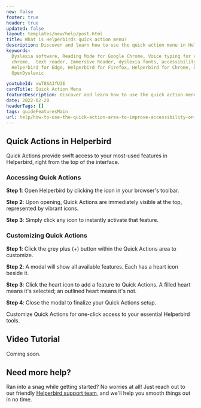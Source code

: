 ```yaml
---
new: false
footer: true
header: true
updated: false
layout: templates/new/help/post.html
title: What is Helperbirds quick action menu?
description: Discover and learn how to use the quick action menu in Helperbird.
keywords:
  Dyslexia software, Reading Mode for Google Chrome, Voice typing for chrome, Text to speech for
  chrome,  text reader, Immersive Reader, dyslexia fonts, accessibility software, dyslexia software,
  Helperbird for Edge, Helperbird for Firefox, Helperbird for Chrome, Opendyslexic for Chrome,
  OpenDyslexic

youtubeId: vwT8SAJfU3E
cardTitle: Quick Action Menu
featureDescription: Discover and learn how to use the quick action menu in Helperbird.
date: 2022-02-20
headerTags: []
tags: guideFeaturesMain
url: help/how-to-use-the-quick-action-area-to-improve-accessibility-on-the-web/
---
```


## Quick Actions in Helperbird

Quick Actions provide swift access to your most-used features in Helperbird, right from the top of the interface.

### Accessing Quick Actions

**Step 1**: Open Helperbird by clicking the icon in your browser's toolbar.

**Step 2**: Upon opening, Quick Actions are immediately visible at the top, represented by vibrant icons.

**Step 3**: Simply click any icon to instantly activate that feature.

### Customizing Quick Actions

**Step 1**: Click the grey plus (+) button within the Quick Actions area to customize.

**Step 2**: A modal will show all available features. Each has a heart icon beside it.

**Step 3**: Click the heart icon to add a feature to Quick Actions. A filled heart means it's selected; an outlined heart means it's not.

**Step 4**: Close the modal to finalize your Quick Actions setup.

Customize Quick Actions for one-click access to your essential Helperbird tools.


## Video Tutorial

Coming soon.



## Need more help?

Ran into a snag while getting started? No worries at all! Just reach out to our friendly [Helperbird support team](/support/), and we'll help you smooth things out in no time.

